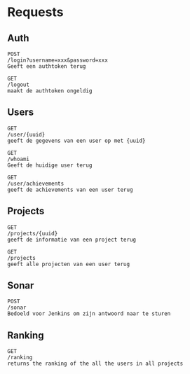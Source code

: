 
# Requests

## Auth
```
POST
/login?username=xxx&password=xxx
Geeft een authtoken terug
```

```
GET
/logout
maakt de authtoken ongeldig
```

## Users
```
GET
/user/{uuid}
geeft de gegevens van een user op met {uuid}
```
```
GET
/whoami
Geeft de huidige user terug
```

```
GET
/user/achievements
geeft de achievements van een user terug
```

## Projects
```
GET
/projects/{uuid}
geeft de informatie van een project terug
```
```
GET
/projects
geeft alle projecten van een user terug
```

## Sonar
```
POST
/sonar
Bedoeld voor Jenkins om zijn antwoord naar te sturen
```
## Ranking
```
GET
/ranking
returns the ranking of the all the users in all projects
```


